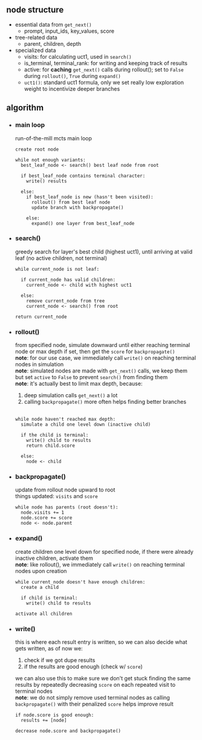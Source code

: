 


## node structure

- essential data from `get_next()`
  -  prompt, input_ids, key_values, score  
- tree-related data
  - parent, children, depth
- specialized data
  - visits: for calculating uct1, used in `search()`
  - is_terminal, terminal_rank: for writing and keeping track of results
  - active: for **caching** `get_next()` calls during rollout(); set to `False` during `rollout()`, `True` during `expand()`
  - `uct1()`: standard uct1 formula, only we set really low exploration weight to incentivize deeper branches


## algorithm

- ### main loop
  run-of-the-mill mcts main loop  

  ``` 
  create root node

  while not enough variants:
    best_leaf_node <- search() best leaf node from root
    
    if best_leaf_node contains terminal character: 
      write() results
      
    else:
      if best_leaf_node is new (hasn't been visited):
        rollout() from best leaf node
        update branch with backpropagate()
        
      else:
        expand() one layer from best_leaf_node
  ```

- ### search()
  greedy search for layer's best child (highest uct1), until arriving at valid leaf (no active children, not terminal)  
  
  ```
  while current_node is not leaf:
  
    if current_node has valid children:
      current_node <- child with highest uct1
    
    else:
      remove current_node from tree
      current_node <- search() from root
  
  return current_node
  ```

- ### rollout()
  from specified node, simulate downward until either reaching terminal node or max depth if set, then get the `score` for `backpropagate()`  
  **note**: for our use case, we immediately call `write()` on reaching terminal nodes in simulation  
  **note**: simulated nodes are made with `get_next()` calls, we keep them but set `active` to `False` to prevent `search()` from finding them  
  **note**: it's actually best to limit max depth, because:
  1. deep simulation calls `get_next()` a lot
  2.  calling `backpropagate()` more often helps finding better branches  
    <br>  
    
  ```
  while node haven't reached max depth:
    simulate a child one level down (inactive child)
    
    if the child is terminal:
      write() child to results
      return child.score
    
    else:
      node <- child
  ```
  
- ### backpropagate()
  update from rollout node upward to root  
  things updated: `visits` and `score`
  ```
  while node has parents (root doesn't):
    node.visits += 1
    node.score += score
    node <- node.parent
  ```

- ### expand()
  create children one level down for specified node, if there were already inactive children, activate them  
  **note**: like rollout(), we immediately call `write()` on reaching terminal nodes upon creation
  ```
  while current_node doesn't have enough children:
    create a child
    
    if child is terminal:
      write() child to results

  activate all children
  ```
  
- ### write()
  this is where each result entry is written, so we can also decide what gets written, as of now we:  
  1. check if we got dupe results
  2. if the results are good enough (check w/ `score`)  
   
  we can also use this to make sure we don't get stuck finding the same results by repeatedly decreasing `score` on each repeated visit to terminal nodes  
  **note**: we do not simply remove used terminal nodes as calling `backpropagate()` with their penalized `score` helps improve result
  ```
  if node.score is good enough:
    results += [node]
  
  decrease node.score and backpropagate()  
  ```